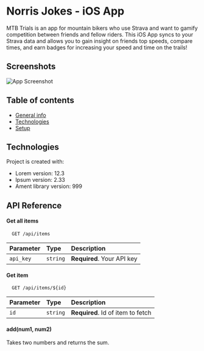 
# Norris Jokes - iOS App
MTB Trials is an app for mountain bikers who use Strava and want to gamify competition between friends and fellow riders. This iOS App syncs to your Strava data and allows you to gain insight on friends top speeds, 
compare times, and earn badges for increasing your speed and time on the trails! 


## Screenshots

![App Screenshot](https://via.placeholder.com/468x300?text=App+Screenshot+Here)


## Table of contents
* [General info](#general-info)
* [Technologies](#technologies)
* [Setup](#setup)

## Technologies
Project is created with:
* Lorem version: 12.3
* Ipsum version: 2.33
* Ament library version: 999


## API Reference

#### Get all items

```http
  GET /api/items
```

| Parameter | Type     | Description                |
| :-------- | :------- | :------------------------- |
| `api_key` | `string` | **Required**. Your API key |

#### Get item

```http
  GET /api/items/${id}
```

| Parameter | Type     | Description                       |
| :-------- | :------- | :-------------------------------- |
| `id`      | `string` | **Required**. Id of item to fetch |

#### add(num1, num2)

Takes two numbers and returns the sum.

